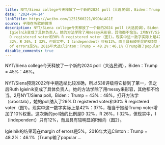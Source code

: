 ```yaml
---
title: NYT/Siena college今天释放了一个新的2024 poll（大选民调），Biden：Trump = 45%：46%。NYT/Siena预测2022年中期选举比较准确，所以538评级将它排到了第一，但...
date: '2024-04-14'
linkTitle: https://weibo.com/1251560221/O9DAiAG1E
source: 子陵在听歌的微博
description: NYT/Siena college今天释放了一个新的2024 poll（大选民调），Biden：Trump = 45%：46%。<br><br>NYT/Siena预测2022年中期选举比较准确，所以538评级将它排到了第一，但之后Ruth
  Igielnik变成了具体负责人。她的方法学除了用messy来形容，其他都不恰当。2月NYT/Siena poll，Biden：Trump = 43%：48%，打开方法学（crosstab），她的poll纳入了29%
  D registered voter和30% R registered voter（图1）。现实中这一数字实际上是42%：37%，相当于她给Trump voter增加了10%权重。这次新的poll她的比例是D
  32%，R 26%，I 32%，但现实中，I（independent）只有12%，而且具有较明显的R倾向（图2）。<br><br>Igielnik的结果现在margin
  of errors是5%。2016年大选Clinton：Trump = 48.2%：46.1%（Trump输了popular ...
disable_comments: true
---
```

NYT/Siena college今天释放了一个新的2024 poll（大选民调），Biden：Trump = 45%：46%。<br><br>NYT/Siena预测2022年中期选举比较准确，所以538评级将它排到了第一，但之后Ruth Igielnik变成了具体负责人。她的方法学除了用messy来形容，其他都不恰当。2月NYT/Siena poll，Biden：Trump = 43%：48%，打开方法学（crosstab），她的poll纳入了29% D registered voter和30% R registered voter（图1）。现实中这一数字实际上是42%：37%，相当于她给Trump voter增加了10%权重。这次新的poll她的比例是D 32%，R 26%，I 32%，但现实中，I（independent）只有12%，而且具有较明显的R倾向（图2）。<br><br>Igielnik的结果现在margin of errors是5%。2016年大选Clinton：Trump = 48.2%：46.1%（Trump输了popular ...